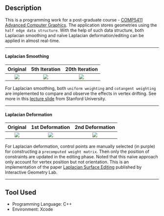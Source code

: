 ## Description
This is a programming work for a post-graduate course - [COMP5411 Advanced Computer Graphics](https://www.cse.ust.hk/pg/courses/#COMP5411). The application stores geometries using the `half edge data structure`. With the help of such data structure, both Laplacian smoothing and naïve Laplacian deformation/editing can be applied in almost real-time.

---

#### Laplacian Smoothing
|    Original     |  5th Iteration   |  20th Iteration  |
| :-------------: | :--------------: | :--------------: |
| ![](/images/acg_ls.png) | ![](/images/acg_ls1.png) | ![](/images/acg_ls2.png) |
For Laplacian smoothing, both `uniform weighting` and `cotangent weighting` are implemented to compare and observe the effects in vertex drifting. See more in this [lecture slide](http://graphics.stanford.edu/courses/cs468-12-spring/LectureSlides/06_smoothing.pdf) from Stanford University.

---

#### Laplacian Deformation
|    Original     | 1st Deformation  | 2nd Deformation  |
| :-------------: | :--------------: | :--------------: |
| ![](/images/acg_le.png) | ![](/images/acg_le1.png) | ![](/images/acg_le2.png) |
For Laplacian deformation, control points are manually selected (in purple) for constructing a `precomputed weight matrix`. Then only the position of constraints are updated in the editing phase. Noted that this naïve approach only account for vertex position but not orientation. This is an implementation of the paper [Laplacian Surface Editing](https://igl.ethz.ch/projects/Laplacian-mesh-processing/Laplacian-mesh-editing/index.php) published by Interactive Geometry Lab.

---

## Tool Used
- Programming Language: C++
- Environment: Xcode